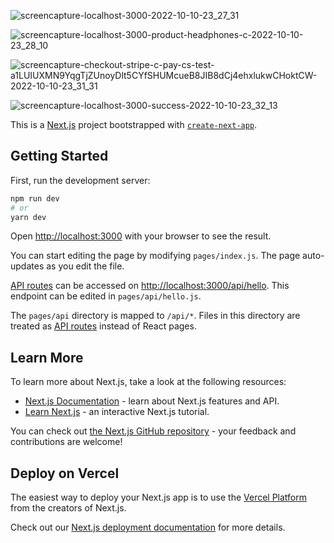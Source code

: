 

![screencapture-localhost-3000-2022-10-10-23_27_31](https://user-images.githubusercontent.com/97453085/233852211-6100ad75-ce5f-4252-ae0a-f2e13005c6e2.png)



![screencapture-localhost-3000-product-headphones-c-2022-10-10-23_28_10](https://user-images.githubusercontent.com/97453085/233852223-2dde1099-5adf-45bb-9df1-30683bc970c5.png)


![screencapture-checkout-stripe-c-pay-cs-test-a1LUIUXMN9YqgTjZUnoyDlt5CYfSHUMcueB8JIB8dCj4ehxlukwCHoktCW-2022-10-10-23_31_31](https://user-images.githubusercontent.com/97453085/233852233-3f87bbd8-dbe9-48a7-b7cc-c80f0a0159fd.png)

![screencapture-localhost-3000-success-2022-10-10-23_32_13](https://user-images.githubusercontent.com/97453085/233852245-efc42800-82a4-4ef3-b2a0-fe86f1ba7950.png)












This is a [Next.js](https://nextjs.org/) project bootstrapped with [`create-next-app`](https://github.com/vercel/next.js/tree/canary/packages/create-next-app).

## Getting Started

First, run the development server:

```bash
npm run dev
# or
yarn dev
```

Open [http://localhost:3000](http://localhost:3000) with your browser to see the result.

You can start editing the page by modifying `pages/index.js`. The page auto-updates as you edit the file.

[API routes](https://nextjs.org/docs/api-routes/introduction) can be accessed on [http://localhost:3000/api/hello](http://localhost:3000/api/hello). This endpoint can be edited in `pages/api/hello.js`.

The `pages/api` directory is mapped to `/api/*`. Files in this directory are treated as [API routes](https://nextjs.org/docs/api-routes/introduction) instead of React pages.

## Learn More

To learn more about Next.js, take a look at the following resources:

- [Next.js Documentation](https://nextjs.org/docs) - learn about Next.js features and API.
- [Learn Next.js](https://nextjs.org/learn) - an interactive Next.js tutorial.

You can check out [the Next.js GitHub repository](https://github.com/vercel/next.js/) - your feedback and contributions are welcome!

## Deploy on Vercel

The easiest way to deploy your Next.js app is to use the [Vercel Platform](https://vercel.com/new?utm_medium=default-template&filter=next.js&utm_source=create-next-app&utm_campaign=create-next-app-readme) from the creators of Next.js.

Check out our [Next.js deployment documentation](https://nextjs.org/docs/deployment) for more details.
